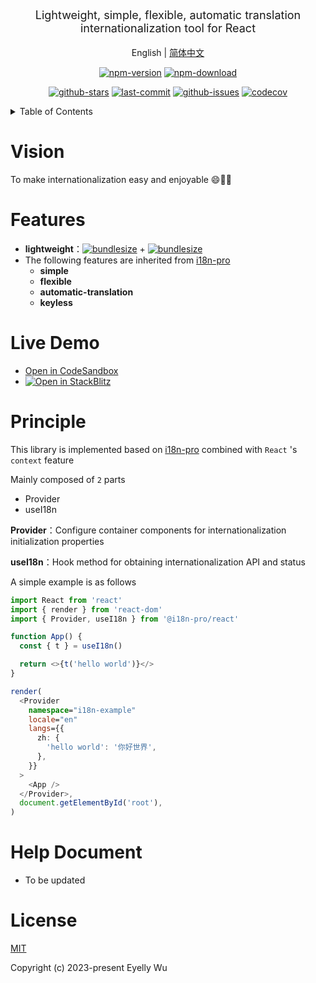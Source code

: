 <div align="center">
  <p style="font-size: 18px;">Lightweight, simple, flexible, automatic translation internationalization tool for React</p>

English | [简体中文](https://github.com/i18n-pro/react/blob/v0.1.0-alpha.3/README_zh-CN.md)



[![npm-version](https://img.shields.io/npm/v/@i18n-pro/react.svg?style=flat-square "npm-version")](https://www.npmjs.com/package/@i18n-pro/react "npm")
[![npm-download](https://img.shields.io/npm/dm/@i18n-pro/react "npm-download")](https://www.npmjs.com/package/@i18n-pro/react "npm")

[![github-stars](https://img.shields.io/github/stars/i18n-pro/react?style=social "github-stars")](https://github.com/i18n-pro/react/stargazers "github-stars")
[![last-commit](https://img.shields.io/github/last-commit/i18n-pro/react/main "last-commit")](https://github.com/i18n-pro/react/commits/main "last-commit")
[![github-issues](https://img.shields.io/github/issues-raw/i18n-pro/react "github-issues")](https://github.com/i18n-pro/react/issues "github-issues")
[![codecov](https://codecov.io/gh/i18n-pro/react/branch/main/graph/badge.svg?token=GQ6S1GPFCM "codecov")](https://codecov.io/gh/i18n-pro/react "codecov")

</div>
<details >
  <summary>Table of Contents</summary>

  [Vision](#vision)<br/>
  [Features](#features)<br/>
  [Live Demo](#live-demo)<br/>
  [Principle](#principle)<br/>
  [Help Document](#help-document)<br/>
  [License](#license)<br/>

</details>


# Vision
To make internationalization easy and enjoyable 😄💪🏻
# Features

* **lightweight**：[![bundlesize](https://img.shields.io/bundlephobia/minzip/i18n-pro?color=brightgreen&style=plastic "i18n-pro-bundlesize")](https://bundlephobia.com/package/i18n-pro "i18n-pro-bundlesize") + [![bundlesize](https://img.shields.io/bundlephobia/minzip/@i18n-pro/react?color=brightgreen&style=plastic "bundlesize")](https://bundlephobia.com/package/@i18n-pro/react "bundlesize")
* The following features are inherited from  [i18n-pro](https://github.com/eyelly-wu/i18n-pro "i18n-pro") 
   * **simple**
   * **flexible**
   * **automatic-translation**
   * **keyless**


# Live Demo

* [Open in CodeSandbox](https://codesandbox.io/p/github/i18n-pro/react-demo/main?file=README.md)
* [![Open in StackBlitz](https://developer.stackblitz.com/img/open_in_stackblitz_small.svg "Open in StackBlitz")](https://stackblitz.com/github/i18n-pro/react-demo?file=README.md)


# Principle
This library is implemented based on  [i18n-pro](https://github.com/eyelly-wu/i18n-pro "i18n-pro")  combined with  `React` 's  `context`  feature

Mainly composed of  `2`  parts
* Provider
* useI18n



**Provider**：Configure container components for internationalization initialization properties

**useI18n**：Hook method for obtaining internationalization API and status



A simple example is as follows
```typescript react
import React from 'react'
import { render } from 'react-dom'
import { Provider, useI18n } from '@i18n-pro/react'

function App() {
  const { t } = useI18n()

  return <>{t('hello world')}</>
}

render(
  <Provider
    namespace="i18n-example"
    locale="en"
    langs={{
      zh: {
        'hello world': '你好世界',
      },
    }}
  >
    <App />
  </Provider>,
  document.getElementById('root'),
)
```

# Help Document

* To be updated


# License
[MIT](./LICENSE)

Copyright (c) 2023-present Eyelly Wu